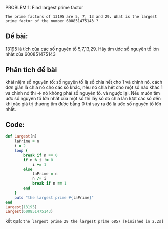 PROBLEM 1: Find largest prime factor

`The prime factors of 13195 are 5, 7, 13 and 29.
 What is the largest prime factor of the number 600851475143 ?
`

## Đề bài: 
13195 là tích của các số nguyên tố 5,7,13,29. Hãy tìm ước số nguyên tố lón nhất của 600851475143



## Phân tích đề bài
khái niệm số nguyên tố: số nguyên tố là số chia hết cho 1 và chính nó. cách đơn giản là chia nó cho các số khác, nếu nó chia hết cho một số nào khác 1 và chính nó thì -> nó không phải số nguyên tố. và ngược lại.
Nếu muốn tìm ước số nguyên tố lớn nhất của một số thì lấy số đó chia lần lượt các số đến khi nào giá trị thương tìm được bằng 0 thì suy ra đó là ước số nguyên tố lớn nhất. 

## Code: 
```ruby
def Largest(n)
	laPrime = n
	i = 2
	loop { 
		break if n == 0
		if n % i != 0
			i += 1
		else
			laPrime = n
			n /= i
			break if n == 1
		end
	}
	puts "the largest prime #{laPrime}"
end
Largest(13195)
Largest(600851475143)
```
kết quả: 
`
the largest prime 29
the largest prime 6857
[Finished in 2.2s]
`



